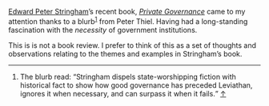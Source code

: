 <p class="lede"></p>

[Edward Peter Stringham](http://internet2.trincoll.edu/facProfiles/Default.aspx?fid=1332120)’s recent book, [<cite>Private Governance</cite>](http://amzn.com/0199365164) came to my attention thanks to a blurb<sup><a href="#fn01" id="fref01">1</a></sup> from Peter Thiel. Having had a long-standing fascination with the _necessity_ of government institutions.



This is is not a book review. I prefer to think of this as a set of thoughts and observations relating to the themes and examples in Stringham’s book. 


<div class="footnotes">
    <hr class="w-50" />
    <ol>
    <li id="fn01">The blurb read: <q>Stringham dispels state-worshipping fiction with historical fact to show how good governance has preceded Leviathan, ignores it when necessary, and can surpass it when it fails.</q> <a href="#fref01">&#8593;</a></li>
    </ol>
</div>